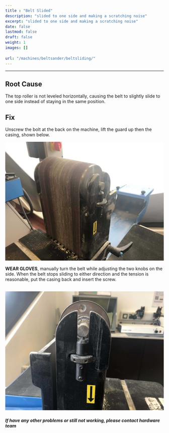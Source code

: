 ```yaml
---
title : "Belt Slided"
description: "slided to one side and making a scratching noise"
excerpt: "slided to one side and making a scratching noise"
date: false
lastmod: false
draft: false
weight: 1
images: []

url: "/machines/beltsander/beltsliding/"
---
```

---
## Root Cause

The top roller is not leveled horizontally, causing the belt to slightly slide to one side instead of staying in the same position.

## Fix

Unscrew the bolt at the back on the machine, lift the guard up then the casing, shown below.

![Step1](step1.jpg)

**WEAR GLOVES**, manually turn the belt while adjusting the two knobs on the side. When the belt stops sliding to either direction and the tension is reasonable, put the casing back and insert the screw.

![Step2](step2.jpg)
---

##### If have any other problems or still not working, please contact hardware team
